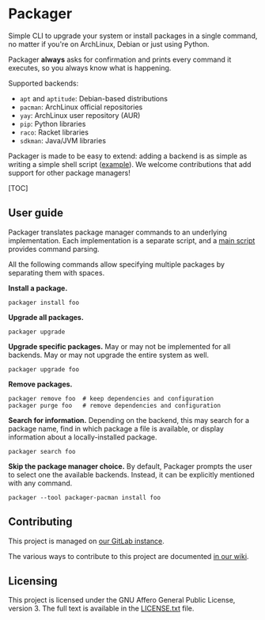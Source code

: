 # Packager

Simple CLI to upgrade your system or install packages in a single command, no matter if you're on ArchLinux, Debian or just using Python.

Packager __always__ asks for confirmation and prints every command it executes, so you always know what is happening.

Supported backends:
- `apt` and `aptitude`: Debian-based distributions
- `pacman`: ArchLinux official repositories
- `yay`: ArchLinux user repository (AUR)
- `pip`: Python libraries
- `raco`: Racket libraries
- `sdkman`: Java/JVM libraries

Packager is made to be easy to extend: adding a backend is as simple as writing a simple shell script ([example](packager-raco)).
We welcome contributions that add support for other package managers!

[TOC]

## User guide

Packager translates package manager commands to an underlying implementation.
Each implementation is a separate script, and a [main script](packager) provides command parsing.

All the following commands allow specifying multiple packages by separating them with spaces.

**Install a package.**
```shell
packager install foo
```

**Upgrade all packages.**
```shell
packager upgrade
```

**Upgrade specific packages.** May or may not be implemented for all backends. May or may not upgrade the entire system as well.
```shell
packager upgrade foo
```

**Remove packages.**
```shell
packager remove foo  # keep dependencies and configuration
packager purge foo   # remove dependencies and configuration
```

**Search for information.**
Depending on the backend, this may search for a package name, find in which package a file is available, or display information about a locally-installed package.
```shell
packager search foo
```

**Skip the package manager choice.**
By default, Packager prompts the user to select one the available backends. Instead, it can be explicitly mentioned with any command.
```shell
packager --tool packager-pacman install foo
```

## Contributing

This project is managed on [our GitLab instance](https://gitlab.com/opensavvy/packager).

The various ways to contribute to this project are documented [in our wiki](https://gitlab.com/opensavvy/wiki).

## Licensing

This project is licensed under the GNU Affero General Public License, version 3.
The full text is available in the [LICENSE.txt](LICENSE.txt) file.
